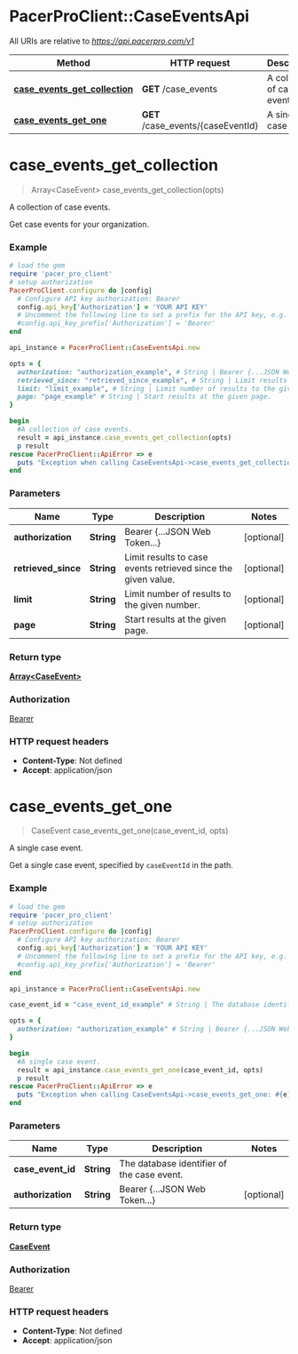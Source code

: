 # PacerProClient::CaseEventsApi

All URIs are relative to *https://api.pacerpro.com/v1*

Method | HTTP request | Description
------------- | ------------- | -------------
[**case_events_get_collection**](CaseEventsApi.md#case_events_get_collection) | **GET** /case_events | A collection of case events.
[**case_events_get_one**](CaseEventsApi.md#case_events_get_one) | **GET** /case_events/{caseEventId} | A single case event.


# **case_events_get_collection**
> Array&lt;CaseEvent&gt; case_events_get_collection(opts)

A collection of case events.

Get case events for your organization.

### Example
```ruby
# load the gem
require 'pacer_pro_client'
# setup authorization
PacerProClient.configure do |config|
  # Configure API key authorization: Bearer
  config.api_key['Authorization'] = 'YOUR API KEY'
  # Uncomment the following line to set a prefix for the API key, e.g. 'Bearer' (defaults to nil)
  #config.api_key_prefix['Authorization'] = 'Bearer'
end

api_instance = PacerProClient::CaseEventsApi.new

opts = { 
  authorization: "authorization_example", # String | Bearer {...JSON Web Token...}
  retrieved_since: "retrieved_since_example", # String | Limit results to case events retrieved since the given value.
  limit: "limit_example", # String | Limit number of results to the given number.
  page: "page_example" # String | Start results at the given page.
}

begin
  #A collection of case events.
  result = api_instance.case_events_get_collection(opts)
  p result
rescue PacerProClient::ApiError => e
  puts "Exception when calling CaseEventsApi->case_events_get_collection: #{e}"
end
```

### Parameters

Name | Type | Description  | Notes
------------- | ------------- | ------------- | -------------
 **authorization** | **String**| Bearer {...JSON Web Token...} | [optional] 
 **retrieved_since** | **String**| Limit results to case events retrieved since the given value. | [optional] 
 **limit** | **String**| Limit number of results to the given number. | [optional] 
 **page** | **String**| Start results at the given page. | [optional] 

### Return type

[**Array&lt;CaseEvent&gt;**](CaseEvent.md)

### Authorization

[Bearer](../README.md#Bearer)

### HTTP request headers

 - **Content-Type**: Not defined
 - **Accept**: application/json



# **case_events_get_one**
> CaseEvent case_events_get_one(case_event_id, opts)

A single case event.

Get a single case event, specified by `caseEventId` in the path.

### Example
```ruby
# load the gem
require 'pacer_pro_client'
# setup authorization
PacerProClient.configure do |config|
  # Configure API key authorization: Bearer
  config.api_key['Authorization'] = 'YOUR API KEY'
  # Uncomment the following line to set a prefix for the API key, e.g. 'Bearer' (defaults to nil)
  #config.api_key_prefix['Authorization'] = 'Bearer'
end

api_instance = PacerProClient::CaseEventsApi.new

case_event_id = "case_event_id_example" # String | The database identifier of the case event.

opts = { 
  authorization: "authorization_example" # String | Bearer {...JSON Web Token...}
}

begin
  #A single case event.
  result = api_instance.case_events_get_one(case_event_id, opts)
  p result
rescue PacerProClient::ApiError => e
  puts "Exception when calling CaseEventsApi->case_events_get_one: #{e}"
end
```

### Parameters

Name | Type | Description  | Notes
------------- | ------------- | ------------- | -------------
 **case_event_id** | **String**| The database identifier of the case event. | 
 **authorization** | **String**| Bearer {...JSON Web Token...} | [optional] 

### Return type

[**CaseEvent**](CaseEvent.md)

### Authorization

[Bearer](../README.md#Bearer)

### HTTP request headers

 - **Content-Type**: Not defined
 - **Accept**: application/json




